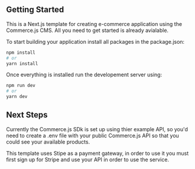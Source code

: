## Getting Started

This is a Next.js template for creating e-commerce application using the Commerce.js CMS. All you need to get started is already avialable.

To start building your application install all packages in the package.json:

```bash
npm install
# or
yarn install
```

Once everything is installed run the developement server using:

```bash
npm run dev
# or
yarn dev
```

## Next Steps

Currently the Commerce.js SDk is set up using thier example API, so you'd need to create a .env file with your public Commerce.js API so that you could see your available products.

This template uses Stipe as a payment gateway, in order to use it you must first sign up for Stripe and use your API in order to use the service.
